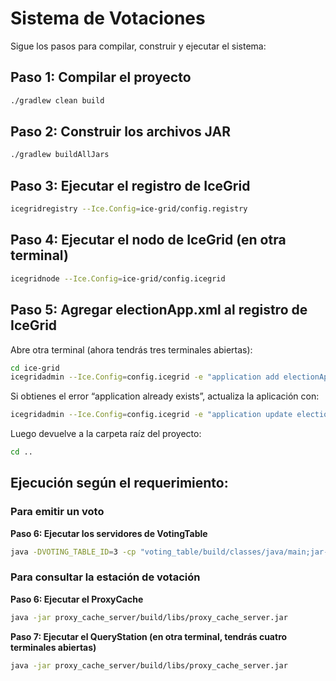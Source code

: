 # Sistema de Votaciones

Sigue los pasos para compilar, construir y ejecutar el sistema:

## Paso 1: Compilar el proyecto

```bash
./gradlew clean build
```

## Paso 2: Construir los archivos JAR

```bash
./gradlew buildAllJars
```

## Paso 3: Ejecutar el registro de IceGrid

```bash
icegridregistry --Ice.Config=ice-grid/config.registry
```

## Paso 4: Ejecutar el nodo de IceGrid (en otra terminal)

```bash
icegridnode --Ice.Config=ice-grid/config.icegrid
```

## Paso 5: Agregar electionApp.xml al registro de IceGrid

Abre otra terminal (ahora tendrás tres terminales abiertas):

```bash
cd ice-grid
icegridadmin --Ice.Config=config.icegrid -e "application add electionApp.xml"
```

Si obtienes el error “application already exists”, actualiza la aplicación con:

```bash
icegridadmin --Ice.Config=config.icegrid -e "application update electionApp.xml"
```

Luego devuelve a la carpeta raíz del proyecto:

```bash
cd ..
```

## Ejecución según el requerimiento:

### Para emitir un voto

**Paso 6: Ejecutar los servidores de VotingTable**

```bash
java -DVOTING_TABLE_ID=3 -cp "voting_table/build/classes/java/main;jar-files/ice-3.7.9.jar;." VotingTableMain
```

### Para consultar la estación de votación

**Paso 6: Ejecutar el ProxyCache**

```bash
java -jar proxy_cache_server/build/libs/proxy_cache_server.jar
```

**Paso 7: Ejecutar el QueryStation (en otra terminal, tendrás cuatro terminales abiertas)**

```bash
java -jar proxy_cache_server/build/libs/proxy_cache_server.jar
```